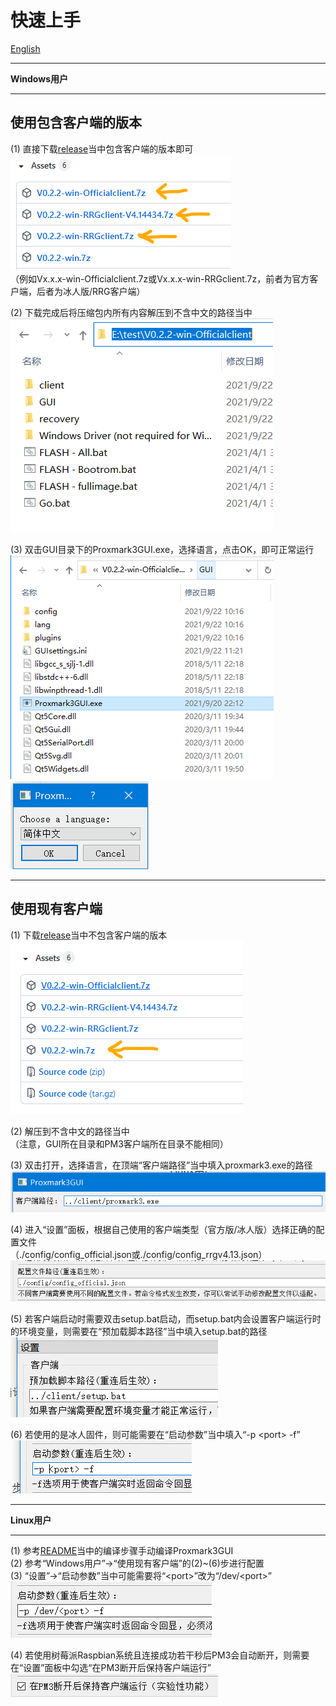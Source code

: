 # 快速上手

[English](quickstart.md)  
***
**Windows用户**
***
## 使用包含客户端的版本
(1) 直接下载[release](https://github.com/wh201906/Proxmark3GUI/releases)当中包含客户端的版本即可  
![](download_withclient.png)  
（例如Vx.x.x-win-Officialclient.7z或Vx.x.x-win-RRGclient.7z，前者为官方客户端，后者为冰人版/RRG客户端）  

(2) 下载完成后将压缩包内所有内容解压到不含中文的路径当中  
![](pm3guipath.png)  

(3) 双击GUI目录下的Proxmark3GUI.exe，选择语言，点击OK，即可正常运行  
![](pm3gui.png)  
![](language_zh_CN.png)  
***

## 使用现有客户端
(1) 下载[release](https://github.com/wh201906/Proxmark3GUI/releases)当中不包含客户端的版本  
![](download.png)  

(2) 解压到不含中文的路径当中  
（注意，GUI所在目录和PM3客户端所在目录不能相同）  

(3) 双击打开，选择语言，在顶端“客户端路径”当中填入proxmark3.exe的路径  
![](pm3path_zh_CN.png)  

(4) 进入“设置”面板，根据自己使用的客户端类型（官方版/冰人版）选择正确的配置文件  
（./config/config_official.json或./config/config_rrgv4.13.json）  
![](configpath_zh_CN.png)  

(5) 若客户端启动时需要双击setup.bat启动，而setup.bat内会设置客户端运行时的环境变量，则需要在“预加载脚本路径”当中填入setup.bat的路径  
![](preloadpath_zh_CN.png)  

(6) 若使用的是冰人固件，则可能需要在“启动参数”当中填入“-p \<port\> -f”  
![](args_zh_CN.png)  

***
**Linux用户**
***
(1) 参考[README](../../README/README_zh_CN.md)当中的编译步骤手动编译Proxmark3GUI  
(2) 参考“Windows用户”->“使用现有客户端”的(2)~(6)步进行配置  
(3) “设置”->“启动参数”当中可能需要将“\<port\>”改为“/dev/\<port\>”  
![](args_linux_zh_CN.png)  

(4) 若使用树莓派Raspbian系统且连接成功若干秒后PM3会自动断开，则需要在“设置”面板中勾选“在PM3断开后保持客户端运行”  
![](keep_zh_CN.png)  